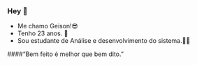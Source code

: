 ### Hey 👋

- Me chamo Geison!😎
- Tenho 23 anos. 🎈
- Sou estudante de Análise e desenvolvimento do sistema.👨‍💻

####“Bem feito é melhor que bem dito.” 
